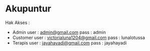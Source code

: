 # Akupuntur
Hak Akses :
- Admin
user : admin@gmail.com pass : admin
- Customer 
user : victorialuna1204@gmail.com pass : lunalotussa
- Terapis
user : jayahayadi@gmail.com pass : jayahayadi
